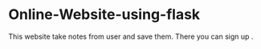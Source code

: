 # Online-Website-using-flask
This website take notes from user and save them. There you can sign up . 
